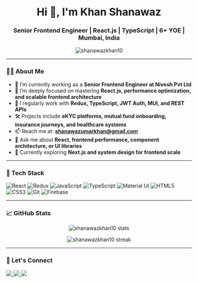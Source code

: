 <h1 align="center">Hi 👋, I'm Khan Shanawaz</h1>
<h3 align="center">Senior Frontend Engineer | React.js | TypeScript | 6+ YOE | Mumbai, India</h3>

<p align="center">
  <img src="https://komarev.com/ghpvc/?username=shanawazkhan10&label=Profile%20views&color=0e75b6&style=flat" alt="shanawazkhan10" />
</p>

---

### 👨‍💻 About Me

- 🔭 I’m currently working as a **Senior Frontend Engineer at Nivesh Pvt Ltd**
- 🌱 I’m deeply focused on mastering **React.js, performance optimization, and scalable frontend architecture**
- 🧠 I regularly work with **Redux, TypeScript, JWT Auth, MUI, and REST APIs**
- 🛠️ Projects include **eKYC platforms, mutual fund onboarding, insurance journeys, and healthcare systems**
- 📫 Reach me at: **shanawazumarkhan@gmail.com**
- 💬 Ask me about **React, frontend performance, component architecture, or UI libraries**
- 👀 Currently exploring **Next.js and system design for frontend scale**

---

### 🚀 Tech Stack

![React](https://img.shields.io/badge/-React.js-61DAFB?style=for-the-badge&logo=react&logoColor=000)
![Redux](https://img.shields.io/badge/-Redux-764ABC?style=for-the-badge&logo=redux&logoColor=fff)
![JavaScript](https://img.shields.io/badge/-JavaScript-F7DF1E?style=for-the-badge&logo=javascript&logoColor=000)
![TypeScript](https://img.shields.io/badge/-TypeScript-3178C6?style=for-the-badge&logo=typescript&logoColor=fff)
![Material UI](https://img.shields.io/badge/-MUI-007FFF?style=for-the-badge&logo=mui&logoColor=white)
![HTML5](https://img.shields.io/badge/-HTML5-E34F26?style=for-the-badge&logo=html5&logoColor=fff)
![CSS3](https://img.shields.io/badge/-CSS3-1572B6?style=for-the-badge&logo=css3)
![Git](https://img.shields.io/badge/-Git-F05032?style=for-the-badge&logo=git&logoColor=white)
![Firebase](https://img.shields.io/badge/-Firebase-FFCA28?style=for-the-badge&logo=firebase&logoColor=000)

---

### 📈 GitHub Stats

<p align="center">
  <img src="https://github-readme-stats.vercel.app/api?username=shanawazkhan10&show_icons=true&theme=tokyonight" alt="shanawazkhan10 stats" />
</p>
<p align="center">
  <img src="https://github-readme-streak-stats.herokuapp.com/?user=shanawazkhan10&theme=tokyonight" alt="shanawazkhan10 streak" />
</p>

---

### 🔗 Let's Connect

<p align="left">
  <a href="https://linkedin.com/in/shanawaz-umar-khan-094b5117b" target="_blank">
    <img src="https://img.shields.io/badge/-LinkedIn-0077B5?style=for-the-badge&logo=linkedin&logoColor=white" />
  </a>
  <a href="mailto:shanawazumarkhan@gmail.com" target="_blank">
    <img src="https://img.shields.io/badge/-Email-D14836?style=for-the-badge&logo=gmail&logoColor=white" />
  </a>
  <a href="https://github.com/Shanawazkhan10" target="_blank">
    <img src="https://img.shields.io/badge/-GitHub-181717?style=for-the-badge&logo=github&logoColor=white" />
  </a>
</p>
